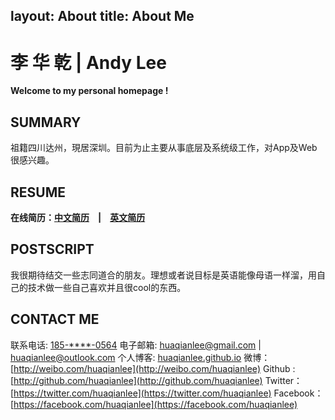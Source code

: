 layout: About
title: About Me
---
李 华 乾 | Andy Lee　
=============

**Welcome to my personal homepage !**

SUMMARY
-------

祖籍四川达州，現居深圳。目前为止主要从事底层及系统级工作，对App及Web很感兴趣。

RESUME
------
**在线简历：[中文简历](../resume_cn.html)　|　[英文简历](../resume_en.html)**


POSTSCRIPT
------------------
我很期待结交一些志同道合的朋友。理想或者说目标是英语能像母语一样溜，用自己的技术做一些自己喜欢并且很cool的东西。

CONTACT ME
------------------
联系电话: [185-\*\*\*\*-0564](tel://185-\*\*\*\*-0564)
电子邮箱: <huaqianlee@gmail.com> | <huaqianlee@outlook.com>
个人博客: [huaqianlee.github.io](http://huaqianlee.github.io)
微博： [http://weibo.com/huaqianlee](http://weibo.com/huaqianlee)
Github : [http://github.com/huaqianlee](http://github.com/huaqianlee)
Twitter：[https://twitter.com/huaqianlee](https://twitter.com/huaqianlee)
Facebook：[https://facebook.com/huaqianlee](https://facebook.com/huaqianlee)
